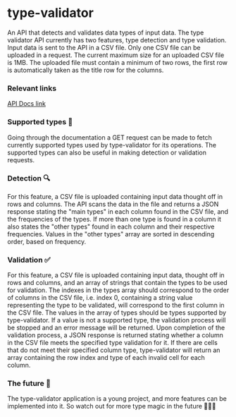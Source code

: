 # type-validator

An API that detects and validates data types of input data. The type validator API currently has two features,  type detection and type validation. Input data is sent to the API in a CSV file. Only one CSV file can be uploaded in a request. The current maximum size for an uploaded CSV file is 1MB. The uploaded file must contain a minimum of two rows, the first row is automatically taken as the title row for the columns.

### Relevant links

[API Docs link](https://documenter.getpostman.com/view/10840074/TzzDJutH)

### Supported types 📃

Going through the documentation a GET request can be made to fetch currently supported types used by type-validator for its operations. The supported types can also be useful in making detection or validation requests.

### Detection 🔍

For this feature, a CSV file is uploaded containing input data thought off in rows and columns. The API scans the data in the file and returns a JSON response stating the "main types" in each column found in the CSV file, and the frequencies of the types. If more than one type is found in a column it also states the "other types" found in each column and their respective frequencies. Values in the "other types" array are sorted in descending order, based on frequency.


### Validation ✅

For this feature, a CSV file is uploaded containing input data, thought off in rows and columns, and an array of strings that contain the types to be used for validation. The indexes in the types array should correspond to the order of columns in the CSV file, i.e. index 0, containing a string value representing the type to be validated, will correspond to the first column in the CSV file. The values in the array of types should be types supported by type-validator. If a value is not a supported type, the validation process will be stopped and an error message will be returned. Upon completion of the validation process, a JSON response is returned stating whether a column in the CSV file meets the specified type validation for it. If there are cells that do not meet their specified column type, type-validator will return an array containing the row index and type of each invalid cell for each column. 


### The future 🔮

The type-validator application is a young project, and more features can be implemented into it. So watch out for more type magic in the future 🎉🎉🎉
